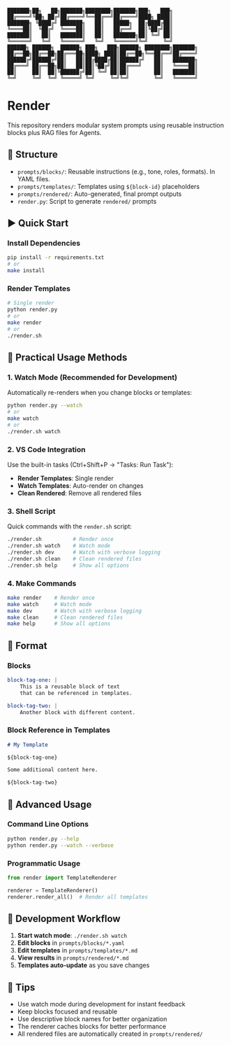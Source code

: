 ```
███████╗██╗   ██╗███████╗████████╗███████╗███╗   ███╗        
██╔════╝╚██╗ ██╔╝██╔════╝╚══██╔══╝██╔════╝████╗ ████║        
███████╗ ╚████╔╝ ███████╗   ██║   █████╗  ██╔████╔██║        
╚════██║  ╚██╔╝  ╚════██║   ██║   ██╔══╝  ██║╚██╔╝██║        
███████║   ██║   ███████║   ██║   ███████╗██║ ╚═╝ ██║        
╚══════╝   ╚═╝   ╚══════╝   ╚═╝   ╚══════╝╚═╝     ╚═╝        
██████╗ ██████╗  ██████╗ ███╗   ███╗██████╗ ████████╗███████╗
██╔══██╗██╔══██╗██╔═══██╗████╗ ████║██╔══██╗╚══██╔══╝██╔════╝
██████╔╝██████╔╝██║   ██║██╔████╔██║██████╔╝   ██║   ███████╗
██╔═══╝ ██╔══██╗██║   ██║██║╚██╔╝██║██╔═══╝    ██║   ╚════██║
██║     ██║  ██║╚██████╔╝██║ ╚═╝ ██║██║        ██║   ███████║
╚═╝     ╚═╝  ╚═╝ ╚═════╝ ╚═╝     ╚═╝╚═╝        ╚═╝   ╚══════╝
```
# Render

This repository renders modular system prompts using reusable instruction blocks plus RAG files for Agents.

## 📂 Structure

- `prompts/blocks/`: Reusable instructions (e.g., tone, roles, formats). In YAML files.
- `prompts/templates/`: Templates using `${block-id}` placeholders
- `prompts/rendered/`: Auto-generated, final prompt outputs
- `render.py`: Script to generate `rendered/` prompts

## ▶️ Quick Start

### Install Dependencies
```bash
pip install -r requirements.txt
# or
make install
```

### Render Templates
```bash
# Single render
python render.py
# or
make render
# or
./render.sh
```

## 🚀 Practical Usage Methods

### 1. Watch Mode (Recommended for Development)
Automatically re-renders when you change blocks or templates:
```bash
python render.py --watch
# or
make watch
# or
./render.sh watch
```

### 2. VS Code Integration
Use the built-in tasks (Ctrl+Shift+P → "Tasks: Run Task"):
- **Render Templates**: Single render
- **Watch Templates**: Auto-render on changes
- **Clean Rendered**: Remove all rendered files

### 3. Shell Script
Quick commands with the `render.sh` script:
```bash
./render.sh          # Render once
./render.sh watch    # Watch mode
./render.sh dev      # Watch with verbose logging
./render.sh clean    # Clean rendered files
./render.sh help     # Show all options
```

### 4. Make Commands
```bash
make render    # Render once
make watch     # Watch mode
make dev       # Watch with verbose logging
make clean     # Clean rendered files
make help      # Show all options
```

## 🧩 Format 

### Blocks
```yaml
block-tag-one: |
    This is a reusable block of text
    that can be referenced in templates.

block-tag-two: |
    Another block with different content.
```

### Block Reference in Templates
```md
# My Template

${block-tag-one}

Some additional content here.

${block-tag-two}
```

## 🔧 Advanced Usage

### Command Line Options
```bash
python render.py --help
python render.py --watch --verbose
```

### Programmatic Usage
```python
from render import TemplateRenderer

renderer = TemplateRenderer()
renderer.render_all()  # Render all templates
```

## 📝 Development Workflow

1. **Start watch mode**: `./render.sh watch`
2. **Edit blocks** in `prompts/blocks/*.yaml`
3. **Edit templates** in `prompts/templates/*.md`
4. **View results** in `prompts/rendered/*.md`
5. **Templates auto-update** as you save changes

## 🎯 Tips

- Use watch mode during development for instant feedback
- Keep blocks focused and reusable
- Use descriptive block names for better organization
- The renderer caches blocks for better performance
- All rendered files are automatically created in `prompts/rendered/`
